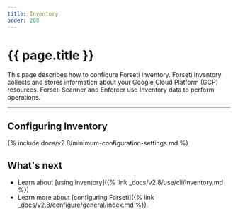 ```yaml
---
title: Inventory
order: 200
---
```


# {{ page.title }}

This page describes how to configure Forseti Inventory. Forseti
Inventory collects and stores information about your Google Cloud Platform
(GCP) resources. Forseti Scanner and Enforcer use Inventory data to
perform operations.

---

## Configuring Inventory

{% include docs/v2.8/minimum-configuration-settings.md %}

## What's next

* Learn about [using Inventory]({% link _docs/v2.8/use/cli/inventory.md %})
* Learn more about [configuring Forseti]({% link _docs/v2.8/configure/general/index.md %}).

